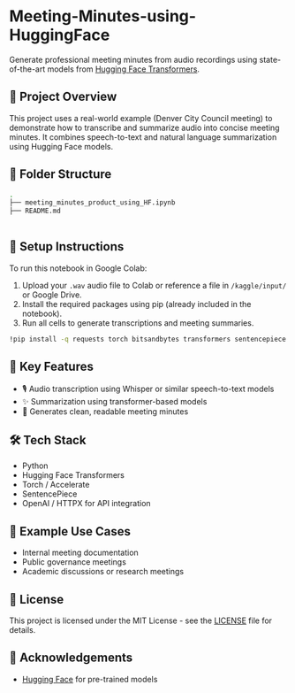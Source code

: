 # Meeting-Minutes-using-HuggingFace
Generate professional meeting minutes from audio recordings using state-of-the-art models from [Hugging Face Transformers](https://huggingface.co/).

## 🚀 Project Overview

This project uses a real-world example (Denver City Council meeting) to demonstrate how to transcribe and summarize audio into concise meeting minutes. It combines speech-to-text and natural language summarization using Hugging Face models.

## 📁 Folder Structure

```bash
.
├── meeting_minutes_product_using_HF.ipynb  
├── README.md                               
                                 
```

## 🔧 Setup Instructions

To run this notebook in Google Colab:

1. Upload your `.wav` audio file to Colab or reference a file in `/kaggle/input/` or Google Drive.
2. Install the required packages using pip (already included in the notebook).
3. Run all cells to generate transcriptions and meeting summaries.

```bash
!pip install -q requests torch bitsandbytes transformers sentencepiece accelerate openai httpx==0.27.2
```

## 🧠 Key Features

- 🎙️ Audio transcription using Whisper or similar speech-to-text models
- ✨ Summarization using transformer-based models
- 📄 Generates clean, readable meeting minutes

## 🛠️ Tech Stack

- Python
- Hugging Face Transformers
- Torch / Accelerate
- SentencePiece
- OpenAI / HTTPX for API integration

## 📌 Example Use Cases

- Internal meeting documentation
- Public governance meetings
- Academic discussions or research meetings

## 📃 License

This project is licensed under the MIT License - see the [LICENSE](LICENSE) file for details.

## 🙌 Acknowledgements

- [Hugging Face](https://huggingface.co/) for pre-trained models

